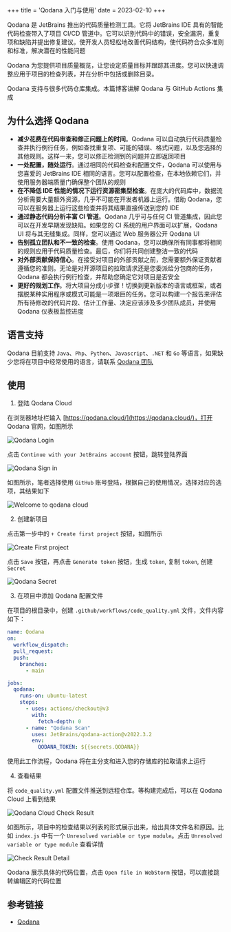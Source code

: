 +++
title = 'Qodana 入门与使用'
date = 2023-02-10
+++

Qodana 是 JetBrains 推出的代码质量检测工具。它将 JetBrains IDE 具有的智能代码检查带入了项目 CI/CD 管道中。它可以识别代码中的错误，安全漏洞，重复项和缺陷并提出修复建议。使开发人员轻松地改善代码结构，使代码符合众多准则和标准，解决潜在的性能问题

Qodana 为您提供项目质量概览，让您设定质量目标并跟踪其进度。您可以快速调整应用于项目的检查列表，并在分析中包括或删除目录。

Qodana 支持与很多代码仓库集成。本篇博客讲解 Qodana 与 GitHub Actions 集成

## 为什么选择 Qodana

- **减少花费在代码审查和修正问题上的时间**。Qodana 可以自动执行代码质量检查并执行例行任务，例如查找重复项、可能的错误、格式问题，以及您选择的其他规则。这样一来，您可以修正检测到的问题并立即返回项目
- **一处配置，随处运行**。通过相同的代码检查和配置文件，Qodana 可以使用与您喜爱的 JetBrains IDE 相同的语言。您可以配置检查，在本地依赖它们，并使用服务器端质量门确保整个团队的规则
- **在不降低 IDE 性能的情况下运行资源密集型检查**。在庞大的代码库中，数据流分析需要大量额外资源，几乎不可能在开发者机器上运行。借助 Qodana，您可以在服务器上运行这些检查并将其结果直接传送到您的 IDE
- **通过静态代码分析丰富 CI 管道**。Qodana 几乎可与任何 CI 管道集成，因此您可以在开发早期发现缺陷。如果您的 CI 系统的用户界面可以扩展，Qodana UI 将与其无缝集成。同样，您可以通过 Web 服务器公开 Qodana UI
- **告别孤立团队和不一致的检查**。使用 Qodana，您可以确保所有同事都将相同的规则应用于代码质量检查。最后，你们将共同创建整洁一致的代码
- **对外部贡献保持信心**。在接受对项目的外部贡献之前，您需要额外保证贡献者遵循您的准则。无论是对开源项目的拉取请求还是您委派给分包商的任务，Qodana 都会执行例行检查，并帮助您确定它对项目是否安全
- **更好的规划工作**。将大项目分成小步骤！切换到更新版本的语言或框架，或者摆脱某种实用程序或模式可能是一项艰巨的任务。您可以构建一个报告来评估所有待修改的代码片段、估计工作量、决定应该涉及多少团队成员，并使用 Qodana 仪表板监控进度

## 语言支持

Qodana 目前支持 `Java`、`Php`、`Python`、`Javascript`、`.NET` 和 `Go` 等语言，如果缺少您将在项目中经常使用的语言，请联系 [Qodana 团队](https://mail.google.com/mail/u/0/?fs=1&tf=cm&source=mailto&to=qodana-support@jetbrains.com)

## 使用

1. 登陆 Qodana Cloud

在浏览器地址栏输入 [https://qodana.cloud/](https://qodana.cloud/)，打开 Qodana 官网，如图所示

![Qodana Login](https://cdn.jsdelivr.net/gh/qinghuanI/blog-images@main/uPic/qodana_login.png)

点击 `Continue with your JetBrains account` 按钮，跳转登陆界面

![Qodana Sign in](https://cdn.jsdelivr.net/gh/qinghuanI/blog-images@main/uPic/qodana_sign_in.png)

如图所示，笔者选择使用 `GitHub` 账号登陆，根据自己的使用情况，选择对应的选项，其结果如下

![Welcome to qodana cloud](https://cdn.jsdelivr.net/gh/qinghuanI/blog-images@main/uPic/welcome_to_qodana_cloud.png)

2. 创建新项目

点击第一步中的 `+ Create first project` 按钮，如图所示

![Create First project](https://cdn.jsdelivr.net/gh/qinghuanI/blog-images@main/uPic/create_project.png)

点击 `Save` 按钮，再点击 `Generate token` 按钮，生成 `token`, 复制 `token`, 创建 `Secret`

![Qodana Secret](https://cdn.jsdelivr.net/gh/qinghuanI/blog-images@main/uPic/qodana_secret_token.png)

3. 在项目中添加 Qodana 配置文件

在项目的根目录中，创建 `.github/workflows/code_quality.yml` 文件，文件内容如下：

```yaml
name: Qodana
on:
  workflow_dispatch:
  pull_request:
  push:
    branches:
      - main

jobs:
  qodana:
    runs-on: ubuntu-latest
    steps:
      - uses: actions/checkout@v3
        with:
          fetch-depth: 0
      - name: "Qodana Scan"
        uses: JetBrains/qodana-action@v2022.3.2
        env:
          QODANA_TOKEN: ${{secrets.QODANA}}
```

使用此工作流程，Qodana 将在主分支和进入您的存储库的拉取请求上运行

4. 查看结果

将 `code_quality.yml` 配置文件推送到远程仓库。等构建完成后，可以在 Qodana Cloud 上看到结果

![Qodana Cloud Check Result](https://cdn.jsdelivr.net/gh/qinghuanI/blog-images@main/uPic/qodana_cloud_check_result.png)

如图所示，项目中的检查结果以列表的形式展示出来，给出具体文件名和原因。比如 `index.js` 中有一个 `Unresolved variable or type module`。点击 `Unresolved variable or type module` 查看详情

![Check Result Detail](https://cdn.jsdelivr.net/gh/qinghuanI/blog-images@main/uPic/check_result_detail.png)

Qodana 展示具体的代码位置，点击 `Open file in WebStorm` 按钮，可以直接跳转编辑区的代码位置

## 参考链接

- [Qodana](https://www.jetbrains.com.cn/qodana/)